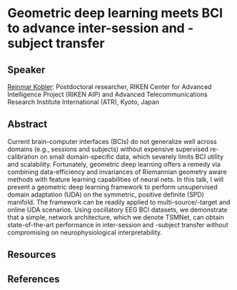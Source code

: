 # Geometric deep learning meets BCI to advance inter-session and -subject transfer


## Speaker
[Reinmar Kobler](https://scholar.google.at/citations?user=hE8CJYIAAAAJ&hl=de): Postdoctoral researcher, RIKEN Center for Advanced Intelligence Project (RIKEN AIP) and Advanced Telecommunications Research Institute International (ATR), Kyoto, Japan


## Abstract
Current brain-computer interfaces (BCIs) do not generalize well across domains (e.g., sessions and subjects) without expensive supervised re-calibration on small domain-specific data, which severely limits BCI utility and scalability. Fortunately, geometric deep learning offers a remedy via combining data-efficiency and invariances of Riemannian geometry aware methods with feature learning capabilities of neural nets. In this talk, I will present a geometric deep learning framework to perform unsupervised domain adaptation (UDA) on the symmetric, positive definite (SPD) manifold. The framework can be readily applied to multi-source/-target and online UDA scenarios. Using oscillatory EEG BCI datasets, we demonstrate that a simple, network architecture, which we denote TSMNet, can obtain state-of-the-art performance in inter-session and -subject transfer without compromising on neurophysiological interpretability.


## Resources

## References
